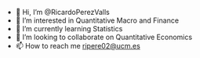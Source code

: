 - 👋 Hi, I’m @RicardoPerezValls
- 👀 I’m interested in Quantitative Macro and Finance
- 🌱 I’m currently learning Statistics
- 💞️ I’m looking to collaborate on Quantitative Economics
- 📫 How to reach me ripere02@ucm.es

<!---
RicardoPerezValls/RicardoPerezValls is a ✨ special ✨ repository because its `README.md` (this file) appears on your GitHub profile.
You can click the Preview link to take a look at your changes.
--->

